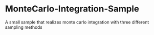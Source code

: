 # MonteCarlo-Integration-Sample
A small sample that realizes monte carlo integration with three different sampling methods
